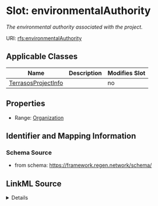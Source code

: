 

# Slot: environmentalAuthority


_The environmental authority associated with the project._



URI: [rfs:environmentalAuthority](https://framework.regen.network/schema/environmentalAuthority)



<!-- no inheritance hierarchy -->





## Applicable Classes

| Name | Description | Modifies Slot |
| --- | --- | --- |
| [TerrasosProjectInfo](TerrasosProjectInfo.md) |  |  no  |







## Properties

* Range: [Organization](Organization.md)





## Identifier and Mapping Information







### Schema Source


* from schema: https://framework.regen.network/schema/




## LinkML Source

<details>
```yaml
name: environmentalAuthority
description: The environmental authority associated with the project.
from_schema: https://framework.regen.network/schema/
rank: 1000
slot_uri: rfs:environmentalAuthority
alias: environmentalAuthority
domain_of:
- TerrasosProjectInfo
range: Organization

```
</details>